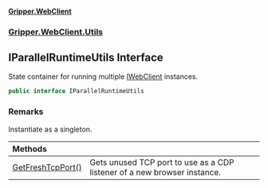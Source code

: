#### [Gripper.WebClient](index 'index')
### [Gripper.WebClient.Utils](Gripper_WebClient_Utils 'Gripper.WebClient.Utils')
## IParallelRuntimeUtils Interface
State container for running multiple [IWebClient](Gripper_WebClient_IWebClient 'Gripper.WebClient.IWebClient') instances.  
```csharp
public interface IParallelRuntimeUtils
```
### Remarks
Instantiate as a singleton.  

| Methods | |
| :--- | :--- |
| [GetFreshTcpPort()](Gripper_WebClient_Utils_IParallelRuntimeUtils_GetFreshTcpPort() 'Gripper.WebClient.Utils.IParallelRuntimeUtils.GetFreshTcpPort()') | Gets unused TCP port to use as a CDP listener of a new browser instance.<br/> |

